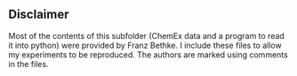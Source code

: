## Disclaimer

Most of the contents of this subfolder (ChemEx data and a program to read it into python) were provided by Franz Bethke. I include these files to allow my experiments to be reproduced. The authors are marked using comments in the files.